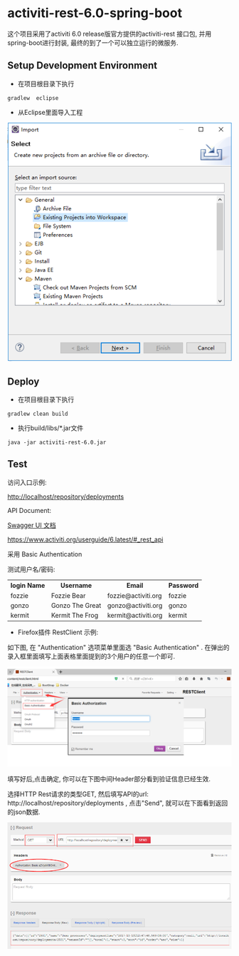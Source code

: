 # activiti-rest-6.0-spring-boot

这个项目采用了activiti 6.0 release版官方提供的activiti-rest 接口包,  并用spring-boot进行封装, 最终的到了一个可以独立运行的微服务.

Setup Development Environment
--
* 在项目根目录下执行
```
gradlew  eclipse
```
* 从Eclipse里面导入工程

![import](doc/image/import.png)


Deploy
--
* 在项目根目录下执行
```
gradlew clean build
```
* 执行build/libs/*.jar文件
```
java -jar activiti-rest-6.0.jar
```

Test
--

访问入口示例:

[http://localhost/repository/deployments](http://localhost/repository/deployments)

API Document:

[Swagger UI 文档](doc/API.md)
 
https://www.activiti.org/userguide/6.latest/#_rest_api
 

采用 Basic Authentication

测试用户名/密码:

<table width="100%">
<tr><th>login Name</th><th>Username</th> <th> Email </th><th> Password</th></tr>
<tr><td>fozzie</td><td>Fozzie Bear	    </td><td>fozzie@activiti.org </td><td> fozzie	</td></tr>
<tr><td>gonzo</td> <td>Gonzo The Great	</td><td>gonzo@activiti.org	 </td><td>gonzo	</td></tr>
<tr><td>kermit</td><td>Kermit The Frog	</td><td>kermit@activiti.org </td><td> kermit	</td></tr>
</table>

- Firefox插件 RestClient 示例:

如下图, 在 "Authentication" 选项菜单里面选 "Basic Authentication" . 在弹出的录入框里面填写上面表格里面提到的3个用户的任意一个即可.

![test](doc/image/test.png)

填写好后,点击确定, 你可以在下图中间Header部分看到验证信息已经生效.

选择HTTP Rest请求的类型GET, 然后填写API的url: http://localhost/repository/deployments , 点击"Send", 就可以在下面看到返回的json数据. 

![test](doc/image/result.png)